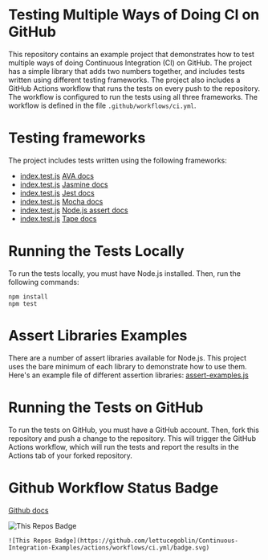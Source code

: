 # Testing Multiple Ways of Doing CI on GitHub
This repository contains an example project that demonstrates how to test multiple ways of doing Continuous Integration (CI) on GitHub. The project has a simple library that adds two numbers together, and includes tests written using different testing frameworks. The project also includes a GitHub Actions workflow that runs the tests on every push to the repository. The workflow is configured to run the tests using all three frameworks. The workflow is defined in the file `.github/workflows/ci.yml`.

# Testing frameworks
The project includes tests written using the following frameworks:
* [index.test.js](/__tests__/ava/index.test.js) [AVA docs](https://github.com/avajs/ava)
* [index.test.js](/__tests__/jasmine/index.test.js) [Jasmine docs](https://jasmine.github.io/)
* [index.test.js](/__tests__/jest/index.test.js) [Jest docs](https://jestjs.io/)
* [index.test.js](/__tests__/mocha/index.test.js) [Mocha docs](https://mochajs.org/)
* [index.test.js](/__tests__/node/index.test.js) [Node.js assert docs](https://nodejs.org/api/assert.html)
* [index.test.js](/__tests__/tape/index.test.js) [Tape docs](https://testanything.org/)

# Running the Tests Locally
To run the tests locally, you must have Node.js installed. Then, run the following commands:
```
npm install
npm test
```

# Assert Libraries Examples
There are a number of assert libraries available for Node.js. This project uses the bare minimum of each library to demonstrate how to use them.
Here's an example file of different assertion libraries:
[assert-examples.js](assert-examples.js)

# Running the Tests on GitHub
To run the tests on GitHub, you must have a GitHub account. Then, fork this repository and push a change to the repository. This will trigger the GitHub Actions workflow, which will run the tests and report the results in the Actions tab of your forked repository.

# Github Workflow Status Badge
[Github docs](https://docs.github.com/en/actions/monitoring-and-troubleshooting-workflows/adding-a-workflow-status-badge)

![This Repos Badge](https://github.com/lettucegoblin/Continuous-Integration-Examples/actions/workflows/ci.yml/badge.svg)
```
![This Repos Badge](https://github.com/lettucegoblin/Continuous-Integration-Examples/actions/workflows/ci.yml/badge.svg)
```